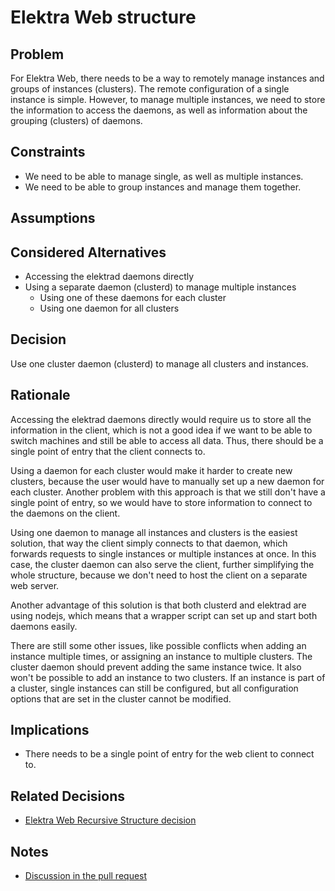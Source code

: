 # Elektra Web structure

## Problem

For Elektra Web, there needs to be a way to remotely manage instances and groups of instances (clusters).
The remote configuration of a single instance is simple.
However, to manage multiple instances, we need to store the information to access the daemons, as well as information about the grouping (clusters) of daemons.

## Constraints

- We need to be able to manage single, as well as multiple instances.
- We need to be able to group instances and manage them together.

## Assumptions

## Considered Alternatives

- Accessing the elektrad daemons directly
- Using a separate daemon (clusterd) to manage multiple instances
  - Using one of these daemons for each cluster
  - Using one daemon for all clusters

## Decision

Use one cluster daemon (clusterd) to manage all clusters and instances.

## Rationale

Accessing the elektrad daemons directly would require us to store all the information in the client, which is not a good idea if we want to be able to switch machines and still be able to access all data.
Thus, there should be a single point of entry that the client connects to.

Using a daemon for each cluster would make it harder to create new clusters, because the user would have to manually set up a new daemon for each cluster.
Another problem with this approach is that we still don't have a single point of entry, so we would have to store information to connect to the daemons on the client.

Using one daemon to manage all instances and clusters is the easiest solution, that way the client simply connects to that daemon, which forwards requests to single instances or multiple instances at once.
In this case, the cluster daemon can also serve the client, further simplifying the whole structure, because we don't need to host the client on a separate web server.

Another advantage of this solution is that both clusterd and elektrad are using nodejs, which means that a wrapper script can set up and start both daemons easily.

There are still some other issues, like possible conflicts when adding an instance multiple times, or assigning an instance to multiple clusters.
The cluster daemon should prevent adding the same instance twice.
It also won't be possible to add an instance to two clusters.
If an instance is part of a cluster, single instances can still be configured, but all configuration options that are set in the cluster cannot be modified.

## Implications

- There needs to be a single point of entry for the web client to connect to.

## Related Decisions

- [Elektra Web Recursive Structure decision](elektra_web_recursive.md)

## Notes

- [Discussion in the pull request](https://github.com/ElektraInitiative/libelektra/pull/1173)
